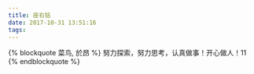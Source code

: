 ```yaml
---
title: 座右铭
date: 2017-10-31 13:51:16
tags:
---
```

{% blockquote 菜鸟, 於昂 %}
努力探索，努力思考，认真做事！开心做人！11
{% endblockquote %}
